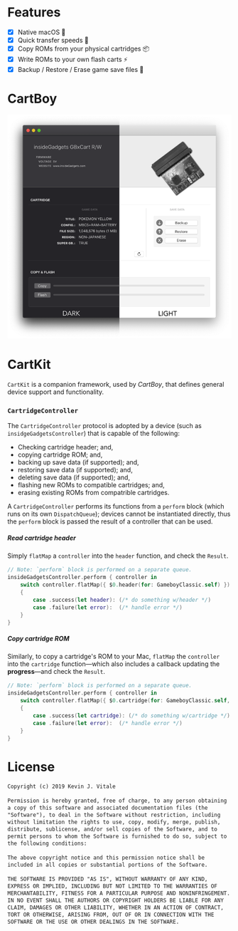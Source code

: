 # Features

- [x] Native macOS 🎉
- [x] Quick transfer speeds 🚀
- [x] Copy ROMs from your physical cartridges 📦
- [x] Write ROMs to your own flash carts ⚡️
- [x] Backup / Restore / Erase game save files 👾

# CartBoy
<img width=600 src="./Misc/Readme/CartBoy-Promo.png" />

# CartKit
`CartKit` is a companion framework, used by _CartBoy_, that
defines general device support and functionality.

### `CartridgeController`
The `CartridgeController` protocol is adopted by a device (such
as `insidgeGadgetsController`) that is capable of the following:

 - Checking cartridge header; and,
 - copying cartridge ROM; and,
 - backing up save data (if supported); and,
 - restoring save data (if supported); and,
 - deleting save data (if supported); and,
 - flashing new ROMs to compatible cartridges; and,
 - erasing existing ROMs from compatrible cartridges.

A `CartridgeController` performs its functions from a `perform` 
block (which runs on its own `DispatchQueue`); devices cannot
be instantiated directly, thus the `perform` block is passed the
result of a controller that can be used.

##### Read cartridge header
Simply `flatMap` a `controller` into the `header` function, and
check the `Result`.

```swift
// Note: `perform` block is performed on a separate queue.
insideGadgetsController.perform { controller in
	switch controller.flatMap({ $0.header(for: GameboyClassic.self) })	
	{
		case .success(let header): (/* do something w/header */)
		case .failure(let error):  (/* handle error */)
	}
}
```

##### Copy cartridge ROM
Similarly, to copy a cartridge's ROM to your Mac, `flatMap`
the `controller` into the `cartridge` function—which also
includes a callback updating the __progress__—and check the
`Result`.

```swift
// Note: `perform` block is performed on a separate queue.
insideGadgetsController.perform { controller in
	switch controller.flatMap({ $0.cartridge(for: GameboyClassic.self, progress: { print($0) }) })
	{
		case .success(let cartridge): (/* do something w/cartridge */)
		case .failure(let error):  (/* handle error */)
	}
}
```

# License
```
Copyright (c) 2019 Kevin J. Vitale

Permission is hereby granted, free of charge, to any person obtaining a copy of this software and associated documentation files (the "Software"), to deal in the Software without restriction, including without limitation the rights to use, copy, modify, merge, publish, distribute, sublicense, and/or sell copies of the Software, and to permit persons to whom the Software is furnished to do so, subject to the following conditions:

The above copyright notice and this permission notice shall be included in all copies or substantial portions of the Software.

THE SOFTWARE IS PROVIDED "AS IS", WITHOUT WARRANTY OF ANY KIND, EXPRESS OR IMPLIED, INCLUDING BUT NOT LIMITED TO THE WARRANTIES OF MERCHANTABILITY, FITNESS FOR A PARTICULAR PURPOSE AND NONINFRINGEMENT. IN NO EVENT SHALL THE AUTHORS OR COPYRIGHT HOLDERS BE LIABLE FOR ANY CLAIM, DAMAGES OR OTHER LIABILITY, WHETHER IN AN ACTION OF CONTRACT, TORT OR OTHERWISE, ARISING FROM, OUT OF OR IN CONNECTION WITH THE SOFTWARE OR THE USE OR OTHER DEALINGS IN THE SOFTWARE.
```
